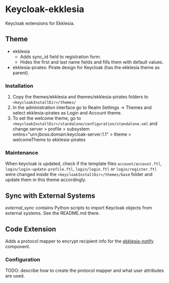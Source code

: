 # Keycloak-ekklesia

Keycloak extensions for Ekklesia.


## Theme

- ekklesia
  - Adds sync_id field to registration form.
  - Hides the first and last name fields and fills them with default values.
- ekklesia-pirates: Pirate design for Keycloak (has the ekklesia theme as parent).

### Installation

1. Copy the themes/ekklesia and themes/ekklesia-pirates folders to `<keycloakInstallDir>/themes/`
2. In the administration interface go to Realm Settings -> Themes and select ekklesia-pirates as Login and Account theme.
3. To set the welcome theme, go to `<keycloakInstallDir>/standalone/configuration/standalone.xml` and change server > profile > subsystem xmlns="urn:jboss:domain:keycloak-server:1.1" > theme > welcomeTheme to ekklesia-pirates

### Maintenance

When keycloak is updated, check if the template files `account/account.ftl`, `login/login-update-profile.ftl`, `login/login.ftl` or `login/register.ftl` were
changed inside the `<keycloakInstallDir>/themes/base` folder and update them in this theme accordingly.


## Sync with External Systems

*external_sync* contains Python scripts to import Keycloak objects from external systems.
See the README.md there.


## Code Extension

Adds a protocol mapper to encrypt recipient info for the
[ekklesia-notify](https://github.com/piratenpartei/ekklesia-notify) component.

### Configuration

TODO: describe how to create the protocol mapper and what user attributes are used.
